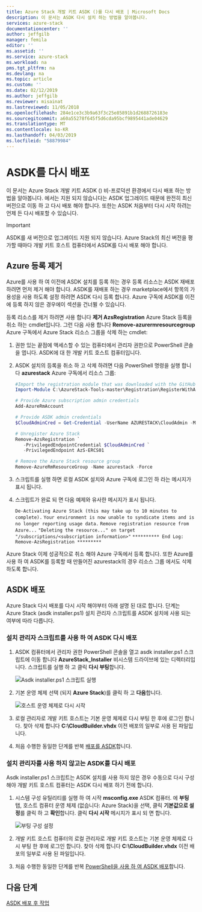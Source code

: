 ```yaml
---
title: Azure Stack 개발 키트 ASDK ()를 다시 배포 | Microsoft Docs
description: 이 문서는 ASDK 다시 설치 하는 방법을 알아봅니다.
services: azure-stack
documentationcenter: ''
author: jeffgilb
manager: femila
editor: ''
ms.assetid: ''
ms.service: azure-stack
ms.workload: na
pms.tgt_pltfrm: na
ms.devlang: na
ms.topic: article
ms.custom: ''
ms.date: 02/12/2019
ms.author: jeffgilb
ms.reviewer: misainat
ms.lastreviewed: 11/05/2018
ms.openlocfilehash: 284e1ce3c3b9a63f3c25e85891b1d2688726183e
ms.sourcegitcommit: a60a55278f645f5d6cda95bcf9895441ade04629
ms.translationtype: MT
ms.contentlocale: ko-KR
ms.lasthandoff: 04/03/2019
ms.locfileid: "58879984"
---
```

# <a name="redeploy-the-asdk"></a>ASDK를 다시 배포
이 문서는 Azure Stack 개발 키트 ASDK () 비-프로덕션 환경에서 다시 배포 하는 방법을 알아봅니다. 에서는 지원 되지 않습니다는 ASDK 업그레이드 때문에 완전히 최신 버전으로 이동 하 고 다시 배포 해야 합니다. 또한는 ASDK 처음부터 다시 시작 하려는 언제 든 다시 배포할 수 있습니다.

> [!IMPORTANT]
> ASDK를 새 버전으로 업그레이드 지원 되지 않습니다. Azure Stack의 최신 버전을 평가할 때마다 개발 키트 호스트 컴퓨터에서 ASDK를 다시 배포 해야 합니다.

## <a name="remove-azure-registration"></a>Azure 등록 제거 
Azure를 사용 하 여 이전에 ASDK 설치를 등록 하는 경우 등록 리소스는 ASDK 재배포 하려면 먼저 제거 해야 합니다. ASDK를 재배포 하는 경우 marketplace에서 항목의 가용성을 사용 하도록 설정 하려면 ASDK 다시 등록 합니다. Azure 구독에 ASDK를 이전에 등록 하지 않은 경우에이 섹션을 건너뛸 수 있습니다.

등록 리소스를 제거 하려면 사용 합니다 **제거 AzsRegistration** Azure Stack 등록을 취소 하는 cmdlet입니다. 그런 다음 사용 합니다 **Remove-azurermresourcegroup** Azure 구독에서 Azure Stack 리소스 그룹을 삭제 하는 cmdlet:

1. 권한 있는 끝점에 액세스할 수 있는 컴퓨터에서 관리자 권한으로 PowerShell 콘솔을 엽니다. ASDK에 대 한 개발 키트 호스트 컴퓨터입니다.

2. ASDK 설치의 등록을 취소 하 고 삭제 하려면 다음 PowerShell 명령을 실행 합니다 **azurestack** Azure 구독에서 리소스 그룹:

   ```Powershell    
   #Import the registration module that was downloaded with the GitHub tools
   Import-Module C:\AzureStack-Tools-master\Registration\RegisterWithAzure.psm1

   # Provide Azure subscription admin credentials
   Add-AzureRmAccount

   # Provide ASDK admin credentials
   $CloudAdminCred = Get-Credential -UserName AZURESTACK\CloudAdmin -Message "Enter the cloud domain credentials to access the privileged endpoint"

   # Unregister Azure Stack
   Remove-AzsRegistration `
      -PrivilegedEndpointCredential $CloudAdminCred `
      -PrivilegedEndpoint AzS-ERCS01

   # Remove the Azure Stack resource group
   Remove-AzureRmResourceGroup -Name azurestack -Force
   ```

3. 스크립트를 실행 하면 로컬 ASDK 설치와 Azure 구독에 로그인 하 라는 메시지가 표시 됩니다.
4. 스크립트가 완료 되 면 다음 예제와 유사한 메시지가 표시 됩니다.

    `De-Activating Azure Stack (this may take up to 10 minutes to complete).`
    `Your environment is now unable to syndicate items and is no longer reporting usage data.`
    `Remove registration resource from Azure...`
    `"Deleting the resource..." on target "/subscriptions/<subscription information>"`
    `********** End Log: Remove-AzsRegistration *********`



Azure Stack 이제 성공적으로 취소 해야 Azure 구독에서 등록 합니다. 또한 Azure를 사용 하 여 ASDK를 등록할 때 만들어진 azurestack의 경우 리소스 그룹 에서도 삭제 하도록 합니다.

## <a name="deploy-the-asdk"></a>ASDK 배포
Azure Stack 다시 배포를 다시 시작 해야부터 아래 설명 된 대로 합니다. 단계는 Azure Stack (asdk installer.ps1) 설치 관리자 스크립트를 ASDK 설치에 사용 되는 여부에 따라 다릅니다.

### <a name="redeploy-the-asdk-using-the-installer-script"></a>설치 관리자 스크립트를 사용 하 여 ASDK 다시 배포
1. ASDK 컴퓨터에서 관리자 권한 PowerShell 콘솔을 열고 asdk installer.ps1 스크립트에 이동 합니다 **AzureStack_Installer** 비시스템 드라이브에 있는 디렉터리입니다. 스크립트를 실행 하 고 클릭 **다시 부팅**합니다.

   ![Asdk installer.ps1 스크립트 실행](media/asdk-redeploy/1.png)

2. 기본 운영 체제 선택 (되지 **Azure Stack**)를 클릭 하 고 **다음**합니다.

   ![호스트 운영 체제로 다시 시작](media/asdk-redeploy/2.png)

3. 로컬 관리자로 개발 키트 호스트는 기본 운영 체제로 다시 부팅 한 후에 로그인 합니다. 찾아 삭제 합니다 **C:\CloudBuilder.vhdx** 이전 배포의 일부로 사용 된 파일입니다. 

4. 처음 수행한 동일한 단계를 반복 [배포를 ASDK](asdk-install.md)합니다.

### <a name="redeploy-the-asdk-without-using-the-installer"></a>설치 관리자를 사용 하지 않고는 ASDK를 다시 배포
Asdk installer.ps1 스크립트는 ASDK 설치를 사용 하지 않은 경우 수동으로 다시 구성 해야 개발 키트 호스트 컴퓨터는 ASDK 다시 배포 하기 전에 합니다.

1. 시스템 구성 유틸리티를 실행 하 여 시작 **msconfig.exe** ASDK 컴퓨터. 에 **부팅** 탭, 호스트 컴퓨터 운영 체제 (없습니다: Azure Stack)을 선택, 클릭 **기본값으로 설정**를 클릭 하 고 **확인**합니다. 클릭 **다시 시작** 메시지가 표시 되 면 합니다.

      ![부팅 구성 설정](media/asdk-redeploy/4.png)

2. 개발 키트 호스트 컴퓨터의 로컬 관리자로 개발 키트 호스트는 기본 운영 체제로 다시 부팅 한 후에 로그인 합니다. 찾아 삭제 합니다 **C:\CloudBuilder.vhdx** 이전 배포의 일부로 사용 된 파일입니다. 

3. 처음 수행한 동일한 단계를 반복 [PowerShell을 사용 하 여 ASDK 배포](asdk-deploy-powershell.md)합니다.


## <a name="next-steps"></a>다음 단계
[ASDK 배포 후 작업](asdk-post-deploy.md)




